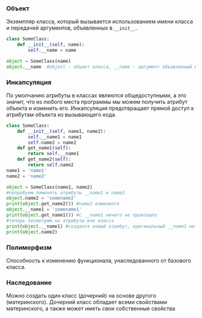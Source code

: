 ### Объект
Экземпляр класса, который вызывается использованием имени класса и передачей аргументов, объявленных в `__init__`.
```python
class SomeClass:
    def __init__(self, name):
        self.__name = name

object = SomeClass(name)
object.__name  #object - объект класса, __name - аргумент объявленный в __init__
```

### Инкапсуляция 
По умолчанию атрибуты в классах являются общедоступными, а это значит, что из любого места программы мы можем получить атрибут объекта и изменить его. Инкапсуляция предотвращает прямой доступ к атрибутам объекта из вызывающего кода.
```python
class SomeClass:
    def __init__(self, name1, name2):
        self.__name1 = name1
        self.name2 = name2
    def get_name1(self):
        return self.__name1
    def get_name2(self):
        return self.name2
name1 = 'name1'
name2 = 'name2'

object = SomeClass(name1, name2)
#попробуем поменять атрибуты __name1 и name2
object.name2 = 'somename2'
print(object.get_name2()) #name2 изменился
object.__name1 = 'somename1'
print(object.get_name1()) #с __name1 ничего не произошло
#теперь посмотрим на атрибуты вне класса
print(object.__name1) #создался новый атрибут, оригинальный __name1 не поменялся
print(object.name2) 
```
### Полиморфизм
Способность к изменению функционала, унаследованного от базового класса.
### Наследование
Можно создать один класс (дочерний) на основе другого (материнского). Дочерний класс обладает всеми свойствами материнского, а также может иметь свои собственные свойства
